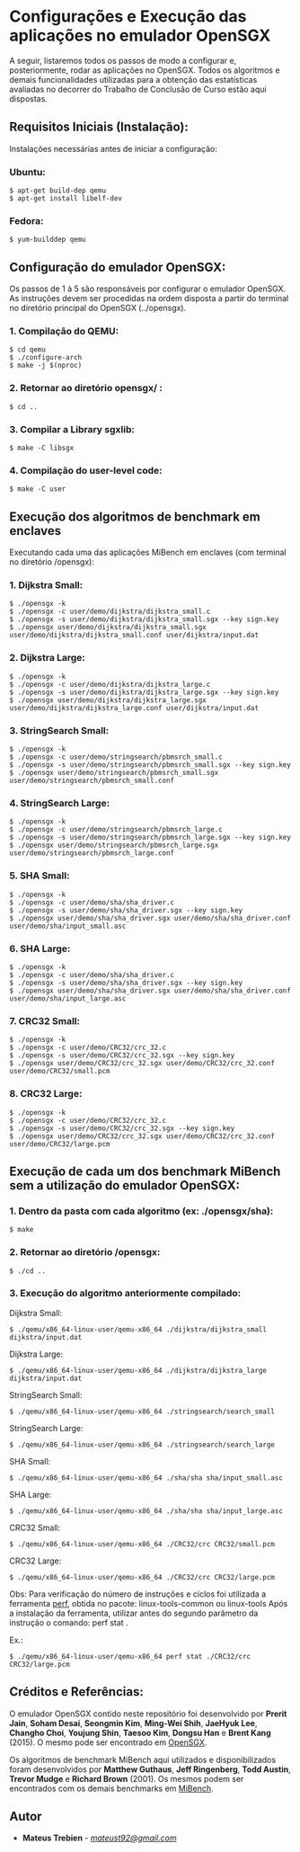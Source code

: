 # Configurações e Execução das aplicações no emulador OpenSGX

A seguir, listaremos todos os passos de modo a configurar e, posteriormente, rodar as aplicações no OpenSGX. Todos os algoritmos e demais funcionalidades
utilizadas para a obtenção das estatísticas avaliadas no decorrer do Trabalho de Conclusão de Curso estão aqui dispostas. 

## Requisitos Iniciais (Instalação):

Instalações necessárias antes de iniciar a configuração:

### Ubuntu:

```
$ apt-get build-dep qemu
$ apt-get install libelf-dev
```

### Fedora:

```
$ yum-builddep qemu
```

## Configuração do emulador OpenSGX:

Os passos de 1 à 5 são responsáveis por configurar o emulador OpenSGX. As instruções devem ser procedidas na ordem disposta a partir do terminal no diretório principal do OpenSGX (../opensgx). 

### 1. Compilação do QEMU:

```
$ cd qemu
$ ./configure-arch
$ make -j $(nproc)
```

### 2. Retornar ao diretório opensgx/ :

```
$ cd ..
```

### 3. Compilar a Library sgxlib:

```
$ make -C libsgx
```

### 4. Compilação do user-level code:

```
$ make -C user
```

## Execução dos algoritmos de benchmark em enclaves

Executando cada uma das aplicações MiBench em enclaves (com terminal no diretório /opensgx):

### 1. Dijkstra Small:

```
$ ./opensgx -k 
$ ./opensgx -c user/demo/dijkstra/dijkstra_small.c
$ ./opensgx -s user/demo/dijkstra/dijkstra_small.sgx --key sign.key
$ ./opensgx user/demo/dijkstra/dijkstra_small.sgx user/demo/dijkstra/dijkstra_small.conf user/dijkstra/input.dat
```

### 2. Dijkstra Large:

```
$ ./opensgx -k 
$ ./opensgx -c user/demo/dijkstra/dijkstra_large.c
$ ./opensgx -s user/demo/dijkstra/dijkstra_large.sgx --key sign.key
$ ./opensgx user/demo/dijkstra/dijkstra_large.sgx user/demo/dijkstra/dijkstra_large.conf user/dijkstra/input.dat
```

### 3. StringSearch Small:

```
$ ./opensgx -k
$ ./opensgx -c user/demo/stringsearch/pbmsrch_small.c
$ ./opensgx -s user/demo/stringsearch/pbmsrch_small.sgx --key sign.key
$ ./opensgx user/demo/stringsearch/pbmsrch_small.sgx user/demo/stringsearch/pbmsrch_small.conf
```

### 4. StringSearch Large:

```
$ ./opensgx -k
$ ./opensgx -c user/demo/stringsearch/pbmsrch_large.c
$ ./opensgx -s user/demo/stringsearch/pbmsrch_large.sgx --key sign.key
$ ./opensgx user/demo/stringsearch/pbmsrch_large.sgx user/demo/stringsearch/pbmsrch_large.conf
```

### 5. SHA Small:

```
$ ./opensgx -k
$ ./opensgx -c user/demo/sha/sha_driver.c
$ ./opensgx -s user/demo/sha/sha_driver.sgx --key sign.key
$ ./opensgx user/demo/sha/sha_driver.sgx user/demo/sha/sha_driver.conf user/demo/sha/input_small.asc
```

### 6. SHA Large:

```
$ ./opensgx -k
$ ./opensgx -c user/demo/sha/sha_driver.c
$ ./opensgx -s user/demo/sha/sha_driver.sgx --key sign.key
$ ./opensgx user/demo/sha/sha_driver.sgx user/demo/sha/sha_driver.conf user/demo/sha/input_large.asc
```

### 7. CRC32 Small:

```
$ ./opensgx -k
$ ./opensgx -c user/demo/CRC32/crc_32.c
$ ./opensgx -s user/demo/CRC32/crc_32.sgx --key sign.key
$ ./opensgx user/demo/CRC32/crc_32.sgx user/demo/CRC32/crc_32.conf user/demo/CRC32/small.pcm
```

### 8. CRC32 Large:

```
$ ./opensgx -k
$ ./opensgx -c user/demo/CRC32/crc_32.c
$ ./opensgx -s user/demo/CRC32/crc_32.sgx --key sign.key
$ ./opensgx user/demo/CRC32/crc_32.sgx user/demo/CRC32/crc_32.conf user/demo/CRC32/large.pcm
```

## Execução de cada um dos benchmark MiBench sem a utilização do emulador OpenSGX:

### 1. Dentro da pasta com cada algoritmo (ex: ./opensgx/sha):

```
$ make
```

### 2. Retornar ao diretório /opensgx:

```
$ ./cd ..
```

### 3. Execução do algoritmo anteriormente compilado:

Dijkstra Small:

```
$ ./qemu/x86_64-linux-user/qemu-x86_64 ./dijkstra/dijkstra_small dijkstra/input.dat
```

Dijkstra Large:

```
$ ./qemu/x86_64-linux-user/qemu-x86_64 ./dijkstra/dijkstra_large dijkstra/input.dat
```

StringSearch Small:

```
$ ./qemu/x86_64-linux-user/qemu-x86_64 ./stringsearch/search_small
```

StringSearch Large:

```
$ ./qemu/x86_64-linux-user/qemu-x86_64 ./stringsearch/search_large
```

SHA Small:

```
$ ./qemu/x86_64-linux-user/qemu-x86_64 ./sha/sha sha/input_small.asc
```

SHA Large:

```
$ ./qemu/x86_64-linux-user/qemu-x86_64 ./sha/sha sha/input_large.asc
```

CRC32 Small:

```
$ ./qemu/x86_64-linux-user/qemu-x86_64 ./CRC32/crc CRC32/small.pcm
```

CRC32 Large:

```
$ ./qemu/x86_64-linux-user/qemu-x86_64 ./CRC32/crc CRC32/large.pcm
```

Obs: Para verificação do número de instruções e ciclos foi utilizada a ferramenta [perf](http://www.brendangregg.com/perf.html), obtida no pacote: linux-tools-common ou linux-tools 
Após a instalação da ferramenta, utilizar antes do segundo parâmetro da instrução o comando: perf stat .

Ex.: 

```
$ ./qemu/x86_64-linux-user/qemu-x86_64 perf stat ./CRC32/crc CRC32/large.pcm
```

## Créditos e Referências:

O emulador OpenSGX contido neste repositório foi desenvolvido por **Prerit Jain**, **Soham Desai**, **Seongmin Kim**, **Ming-Wei Shih**, **JaeHyuk Lee**,
**Changho Choi**, **Youjung Shin**, **Taesoo Kim**, **Dongsu Han** e **Brent Kang** (2015). O mesmo pode ser encontrado em [OpenSGX](https://github.com/sslab-gatech/opensgx).

Os algoritmos de benchmark MiBench aqui utilizados e disponibilizados foram desenvolvidos por **Matthew Guthaus**, **Jeff Ringenberg**, **Todd Austin**, **Trevor Mudge** e **Richard Brown** (2001). Os mesmos podem ser encontrados com os demais benchmarks em [MiBench](http://vhosts.eecs.umich.edu/mibench//source.html).


## Autor

* **Mateus Trebien** - *mateust92@gmail.com*